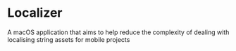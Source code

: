 # Localizer
A macOS application that aims to help reduce the complexity of dealing with localising string assets for mobile projects
